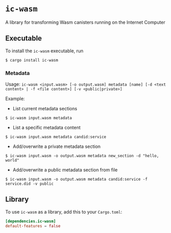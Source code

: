 # `ic-wasm`

A library for transforming Wasm canisters running on the Internet Computer

## Executable

To install the `ic-wasm` executable, run

```
$ cargo install ic-wasm
```

### Metadata

Usage: `ic-wasm <input.wasm> [-o output.wasm] metadata [name] [-d <text content> | -f <file content>] [-v <public|private>]`

Example:

* List current metadata sections
``` 
$ ic-wasm input.wasm metadata
```

* List a specific metadata content
```
$ ic-wasm input.wasm metadata candid:service
```

* Add/overwrite a private metadata section
```
$ ic-wasm input.wasm -o output.wasm metadata new_section -d "hello, world"
```

* Add/overwrite a public metadata section from file
```
$ ic-wasm input.wasm -o output.wasm metadata candid:service -f service.did -v public
```

## Library

To use `ic-wasm` as a library, add this to your `Cargo.toml`:

```toml
[dependencies.ic-wasm]
default-features = false
```
